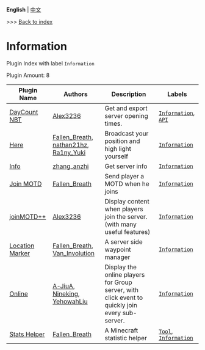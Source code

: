 **English** | [中文](readme-zh_cn.md)

\>\>\> [Back to index](/readme.md)

# Information

Plugin Index with label `Information`

Plugin Amount: 8

| Plugin Name | Authors | Description | Labels |
| --- | --- | --- | --- |
| [DayCount NBT](/plugins/daycount_nbt/readme.md) | [Alex3236](https://github.com/eagle3236) | Get and export server opening times. | [`Information`](/labels/information/readme.md), [`API`](/labels/api/readme.md) |
| [Here](/plugins/here/readme.md) | [Fallen_Breath](https://github.com/Fallen-Breath), [nathan21hz](https://github.com/nathan21hz), [Ra1ny_Yuki](https://github.com/ra1ny-yuki) | Broadcast your position and high light yourself | [`Information`](/labels/information/readme.md) |
| [Info](/plugins/info/readme.md) | [zhang_anzhi](https://github.com/zhang-anzhi) | Get server info | [`Information`](/labels/information/readme.md) |
| [Join MOTD](/plugins/join_motd/readme.md) | [Fallen_Breath](https://github.com/Fallen-Breath) | Send player a MOTD when he joins | [`Information`](/labels/information/readme.md) |
| [joinMOTD++](/plugins/join_motd_plus/readme.md) | [Alex3236](https://github.com/eagle3236) | Display content when players join the server. (with many useful features) | [`Information`](/labels/information/readme.md) |
| [Location Marker](/plugins/location_marker/readme.md) | [Fallen_Breath](https://github.com/Fallen-Breath), [Van_Involution](https://github.com/Van-Nya) | A server side waypoint manager | [`Information`](/labels/information/readme.md) |
| [Online](/plugins/online/readme.md) | [A-JiuA](https://github.com/A-JiuA), [Nineking](https://github.com/NineKing32649163), [YehowahLiu](https://github.com/YehowahLiu) | Display the online players for Group server, with click event to quickly join every sub-server. | [`Information`](/labels/information/readme.md) |
| [Stats Helper](/plugins/stats_helper/readme.md) | [Fallen_Breath](https://github.com/Fallen-Breath) | A Minecraft statistic helper | [`Tool`](/labels/tool/readme.md), [`Information`](/labels/information/readme.md) |

